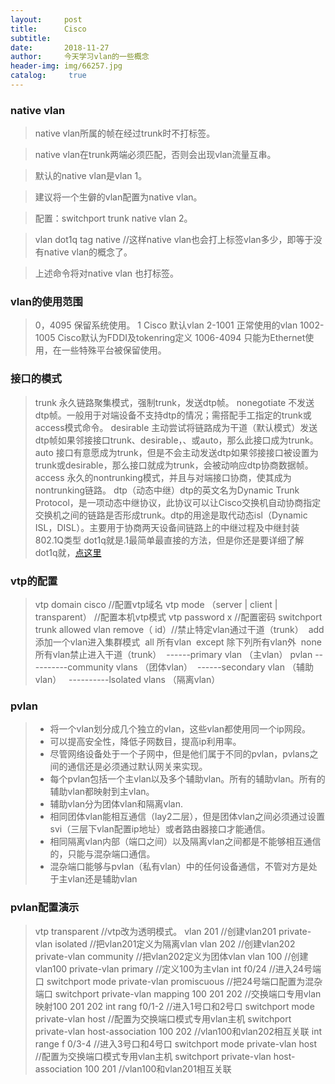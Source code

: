 ```yaml
---
layout:     post
title:      Cisco
subtitle:   
date:       2018-11-27
author:     今天学习vlan的一些概念
header-img: img/66257.jpg
catalog: 	 true
---
```

### native vlan 

>native vlan所属的帧在经过trunk时不打标签。

>native vlan在trunk两端必须匹配，否则会出现vlan流量互串。

>默认的native vlan是vlan 1。

>建议将一个生僻的vlan配置为native vlan。

>配置：switchport trunk native vlan 2。

>vlan dot1q tag native  //这样native vlan也会打上标签vlan多少，即等于没有native vlan的概念了。

>上述命令将对native vlan 也打标签。

### vlan的使用范围

>0，4095 保留系统使用。
> 1    Cisco 默认vlan
> 2-1001 正常使用的vlan
> 1002-1005 Cisco默认为FDDI及tokenring定义
> 1006-4094 只能为Ethernet使用，在一些特殊平台被保留使用。

### 接口的模式

>trunk     永久链路聚集模式，强制trunk，发送dtp帧。
>nonegotiate     不发送dtp帧。一般用于对端设备不支持dtp的情况；需搭配手工指定的trunk或access模式命令。
>desirable     主动尝试将链路成为干道（默认模式）发送dtp帧如果邻接接口trunk、desirable，、或auto，那么此接口成为trunk。
>auto     接口有意愿成为trunk，但是不会主动发送dtp如果邻接接口被设置为trunk或desirable，那么接口就成为trunk，会被动响应dtp协商数据帧。
>access     永久的nontrunking模式，并且与对端接口协商，使其成为nontrunking链路。
>dtp（动态中继）dtp的英文名为Dynamic Trunk Protocol，是一项动态中继协议，此协议可以让Cisco交换机自动协商指定交换机之间的链路是否形成trunk。dtp的用途是取代动态isl（Dynamic ISL，DISL）。主要用于协商两天设备间链路上的中继过程及中继封装802.1Q类型
>dot1q就是.1最简单最直接的方法，但是你还是要详细了解dot1q就，[点这里](https://baike.baidu.com/item/DOT1Q/932305)

### vtp的配置

>vtp domain cisco  //配置vtp域名
>vtp mode （server | client | transparent）  //配置本机vtp模式
>vtp password x  //配置密码
>switchport trunk allowed vlan remove（ id）//禁止特定vlan通过干道（trunk）
 ​                                                            add   添加一个vlan进入集群模式
 ​                                                            all     所有vlan
 ​                                                            except  除下列所有vlan外
 ​                                                            none  所有vlan禁止进入干道（trunk）
>             ​                        ------primary vlan （主vlan）
>             pvlan                                                                ----------community vlans     （团体vlan）
>             ​                    ------secondary vlan （辅助vlan）
>             ​                     ​                                                    ----------lsolated vlans  （隔离vlan） 

### pvlan

> - 将一个vlan划分成几个独立的vlan，这些vlan都使用同一个ip网段。
>  - 可以提高安全性，降低子网数目，提高ip利用率。
>  - 尽管网络设备处于一个子网中，但是他们属于不同的pvlan，pvlans之间的通信还是必须通过默认网关来实现。
>  - 每个pvlan包括一个主vlan以及多个辅助vlan。所有的辅助vlan。所有的辅助vlan都映射到主vlan。
>  - 辅助vlan分为团体vlan和隔离vlan.
>   - 相同团体vlan能相互通信（lay2二层），但是团体vlan之间必须通过设置svi（三层下vlan配置ip地址）或者路由器接口才能通信。
> -  相同隔离vlan内部（端口之间）以及隔离vlan之间都是不能够相互通信的，只能与混杂端口通信。   
>  - 混杂端口能够与pvlan（私有vlan）中的任何设备通信，不管对方是处于主vlan还是辅助vlan

### pvlan配置演示

>vtp transparent   //vtp改为透明模式。
>vlan 201  //创建vlan201
>private-vlan isolated  //把vlan201定义为隔离vlan
>vlan 202   //创建vlan202
>private-vlan community   //把vlan202定义为团体vlan
>vlan 100   //创建vlan100 
>private-vlan primary  //定义100为主vlan
>int f0/24  //进入24号端口
>switchport mode private-vlan promiscuous   //把24号端口配置为混杂端口
>switchport private-vlan mapping 100 201 202  //交换端口专用vlan映射100 201 202
>int rang f0/1-2  //进入1号口和2号口
>switchport mode private-vlan host  //配置为交换端口模式专用vlan主机
>switchport private-vlan host-association 100 202 //vlan100和vlan202相互关联
>int range f 0/3-4 //进入3号口和4号口
>switchport mode private-vlan host  //配置为交换端口模式专用vlan主机
>switchport private-vlan host-association 100 201 //vlan100和vlan201相互关联











